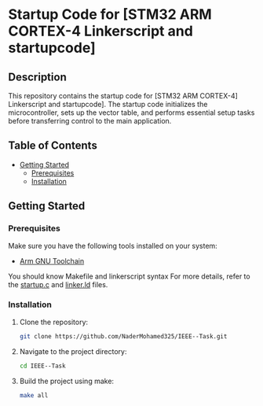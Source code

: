# Startup Code for [STM32 ARM CORTEX-4 Linkerscript and startupcode]

## Description

This repository contains the startup code for [STM32 ARM CORTEX-4] Linkerscript and startupcode]. The startup code initializes the microcontroller, sets up the vector table, and performs essential setup tasks before transferring control to the main application.

## Table of Contents

- [Getting Started](#getting-started)
  - [Prerequisites](#prerequisites)
  - [Installation](#installation)



## Getting Started

### Prerequisites

Make sure you have the following tools installed on your system:

- [Arm GNU Toolchain](https://developer.arm.com/tools-and-software/open-source-software/developer-tools/gnu-toolchain/gnu-rm)


You should know Makefile and linkerscript syntax
For more details, refer to the [startup.c](https://github.com/NaderMohamed325/IEEE--Task/blob/main/Stm32/startup.c) and [linker.ld](https://github.com/NaderMohamed325/IEEE--Task/blob/main/Stm32/linker.ld) files.

### Installation
1. Clone the repository:

    ```bash
    git clone https://github.com/NaderMohamed325/IEEE--Task.git
    ```

2. Navigate to the project directory:

    ```bash
    cd IEEE--Task
    ```

3. Build the project using make:

    ```bash
    make all
    ```



